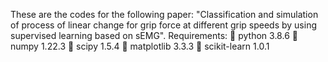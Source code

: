 These are the codes for the following paper: "Classification and simulation of process of linear change for grip force at different grip speeds by using supervised learning based on sEMG".
Requirements:
	python 3.8.6 
	numpy 1.22.3
	scipy 1.5.4
	matplotlib 3.3.3
	scikit-learn 1.0.1
